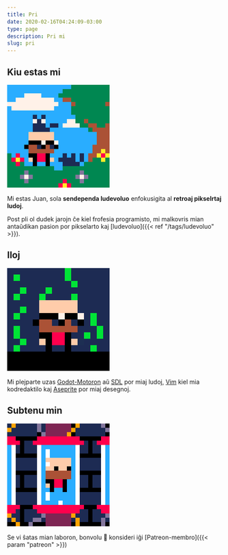```yaml
---
title: Pri
date: 2020-02-16T04:24:09-03:00
type: page
description: Pri mi
slug: pri
---
```


## Kiu estas mi

![jc](jc_with_cats.gif)

Mi estas Juan, sola **sendependa ludevoluo** enfokusigita al **retroaj pikselrtaj ludoj**.

Post pli ol dudek jarojn ĉe kiel frofesia programisto, mi malkovris mian antaŭdikan pasion por pikselarto kaj [ludevoluo]({{< ref "/tags/ludevoluo" >}}).

## Iloj

![jc](jc_matrix.gif)

Mi plejparte uzas [Godot-Motoron](https://godotengine.org) aŭ [SDL](https://libsdl.org) por miaj ludoj, [Vim](https://vim.org) kiel mia kodredaktilo kaj [Aseprite](https://aseprite.org) por miaj desegnoj.

## Subtenu min

![jc](jc_rotating.gif)

Se vi ŝatas mian laboron, bonvolu :pray: konsideri iĝi [Patreon-membro]({{< param "patreon" >}})
